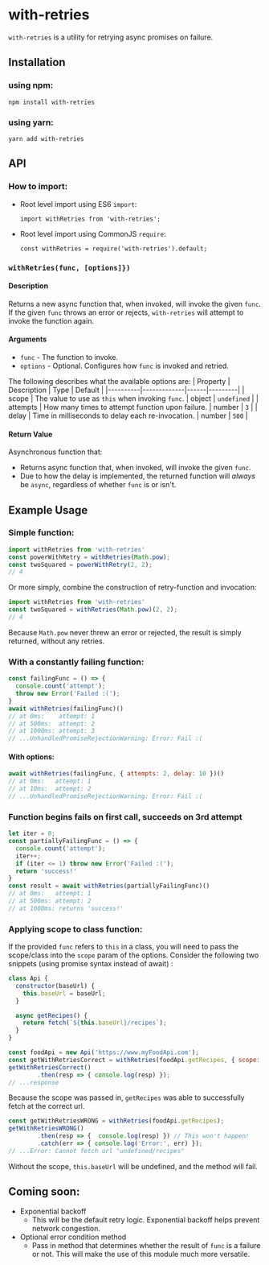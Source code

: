 # with-retries
`with-retries` is a utility for retrying async promises on failure.

## Installation
### using npm:
```
npm install with-retries
```
### using yarn:
```
yarn add with-retries
```

## API
### How to import:
- Root level import using ES6 `import`:
    ```
    import withRetries from 'with-retries';
    ```
- Root level import using CommonJS `require`:
    ```
    const withRetries = require('with-retries').default;
    ```
  
### `withRetries(func, [options]})`
#### Description
Returns a new async function that, when invoked, will invoke the given `func`. If the given `func` throws an error or
rejects, `with-retries` will attempt to invoke the function again. 

#### Arguments
* `func` - The function to invoke.
* `options` - Optional. Configures how `func` is invoked and retried.

The following describes what the available options are:
| Property | Description | Type | Default |
|----------|-------------|------|---------|
| scope | The value to use as `this` when invoking `func`. | object | `undefined` |
| attempts | How many times to attempt function upon failure. | number | `3` |
| delay | Time in milliseconds to delay each re-invocation. | number | `500` |

#### Return Value
Asynchronous function that:
* Returns async function that, when invoked, will invoke the given `func`.
* Due to how the delay is implemented, the returned function will _always_ be `async`, regardless of whether `func` is or isn't.

## Example Usage
### Simple function:
```javascript
import withRetries from 'with-retries'
const powerWithRetry = withRetries(Math.pow);
const twoSquared = powerWithRetry(2, 2);
// 4
```
Or more simply, combine the construction of retry-function and invocation:
```javascript
import withRetries from 'with-retries'
const twoSquared = withRetries(Math.pow)(2, 2);
// 4
```
Because `Math.pow` never threw an error or rejected, the result is simply returned, without any retries.

### With a constantly failing function:
```javascript
const failingFunc = () => {
  console.count('attempt');
  throw new Error('Failed :(');
} 
await withRetries(failingFunc)()
// at 0ms:    attempt: 1
// at 500ms:  attempt: 2
// at 1000ms: attempt: 3
// ...UnhandledPromiseRejectionWarning: Error: Fail :(
```

#### With options:
```javascript
await withRetries(failingFunc, { attempts: 2, delay: 10 })()
// at 0ms:   attempt: 1
// at 10ms:  attempt: 2
// ...UnhandledPromiseRejectionWarning: Error: Fail :(
```

### Function begins fails on first call, succeeds on 3rd attempt
```javascript
let iter = 0;
const partiallyFailingFunc = () => {
  console.count('attempt');
  iter++;
  if (iter <= 1) throw new Error('Failed :(');
  return 'success!'
}
const result = await withRetries(partiallyFailingFunc)()
// at 0ms:   attempt: 1
// at 500ms: attempt: 2
// at 1000ms: returns 'success!'
```

### Applying scope to class function:
If the provided `func` refers to `this` in a class, you will need to pass the scope/class into the `scope` param of the options.
Consider the following two snippets (using promise syntax instead of await) :
```javascript
class Api {
  constructor(baseUrl) {
    this.baseUrl = baseUrl;
  }

  async getRecipes() {
    return fetch(`${this.baseUrl}/recipes`);
  }
}

const foodApi = new Api('https://www.myFoodApi.com');
const getWithRetriesCorrect = withRetries(foodApi.getRecipes, { scope: foodApi });
getWithRetriesCorrect()
        .then(resp => { console.log(resp) });
// ...response
```
Because the scope was passed in, `getRecipes` was able to successfully fetch at the correct url.

```javascript
const getWithRetriesWRONG = withRetries(foodApi.getRecipes);
getWithRetriesWRONG()
        .then(resp => {  console.log(resp) }) // This won't happen!
        .catch(err => { console.log('Error:', err) }); 
// ...Error: Cannot fetch url "undefined/recipes"
```
Without the scope, `this.baseUrl` will be undefined, and the method will fail.


## Coming soon:
* Exponential backoff
  * This will be the default retry logic. Exponential backoff helps prevent network congestion.
* Optional error condition method
  * Pass in method that determines whether the result of `func` is a failure or not. This will make the use of this module much more versatile.
  
